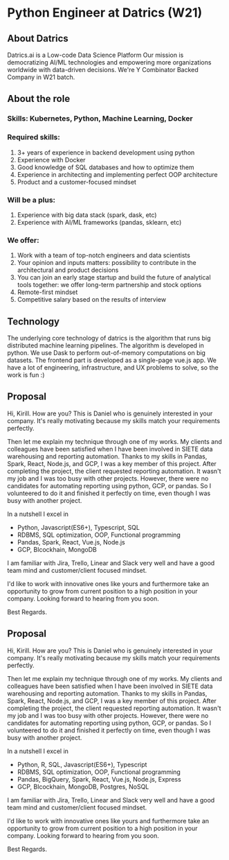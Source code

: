 # Python Engineer at Datrics (W21)
## About Datrics
Datrics.ai is a Low-code Data Science Platform Our mission is democratizing AI/ML technologies and empowering more organizations worldwide with data-driven decisions. We're Y Combinator Backed Company in W21 batch.
## About the role

### Skills: Kubernetes, Python, Machine Learning, Docker
### Required skills:
1. 3+ years of experience in backend development using python
2. Experience with Docker
3. Good knowledge of SQL databases and how to optimize them
4. Experience in architecting and implementing perfect OOP architecture
5. Product and a customer-focused mindset

### Will be a plus:

1. Experience with big data stack (spark, dask, etc)
2. Experience with AI/ML frameworks (pandas, sklearn, etc)

### We offer:

1. Work with a team of top-notch engineers and data scientists
2. Your opinion and inputs matters: possibility to contribute in the architectural and product decisions
3. You can join an early stage startup and build the future of analytical tools together: we offer long-term partnership and stock options
4. Remote-first mindset
5. Competitive salary based on the results of interview

## Technology

The underlying core technology of datrics is the algorithm that runs big distributed machine learning pipelines. The algorithm is developed in python. We use Dask to perform out-of-memory computations on big datasets. The frontend part is developed as a single-page vue.js app. We have a lot of engineering, infrastructure, and UX problems to solve, so the work is fun :)

## Proposal
Hi, Kirill. How are you?
This is Daniel who is genuinely interested in your company.
It's really motivating because my skills match your requirements perfectly.

Then let me explain my technique through one of my works.
My clients and colleagues have been satisfied when I have been involved in SIETE data warehousing and reporting automation.
Thanks to my skills in Pandas, Spark, React, Node.js, and GCP, I was a key member of this project.
After completing the project, the client requested reporting automation.
It wasn't my job and I was too busy with other projects.
However, there were no candidates for automating reporting using python, GCP, or pandas.
So I volunteered to do it and finished it perfectly on time, even though I was busy with another project.

In a nutshell
I excel in
- Python, Javascript(ES6+), Typescript, SQL
- RDBMS, SQL optimization, OOP, Functional programming
- Pandas, Spark, React, Vue.js, Node.js
- GCP, Blcockhain, MongoDB

I am familiar with Jira, Trello, Linear and Slack very well and have a good team mind and customer/client focused mindset.

I'd like to work with innovative ones like yours and furthermore take an opportunity to grow from current position to a high position in your company.
Looking forward to hearing from you soon.

Best Regards.


## Proposal
Hi, Kirill. How are you?
This is Daniel who is genuinely interested in your company.
It's really motivating because my skills match your requirements perfectly.

Then let me explain my technique through one of my works.
My clients and colleagues have been satisfied when I have been involved in SIETE data warehousing and reporting automation.
Thanks to my skills in Pandas, Spark, React, Node.js, and GCP, I was a key member of this project.
After completing the project, the client requested reporting automation.
It wasn't my job and I was too busy with other projects.
However, there were no candidates for automating reporting using python, GCP, or pandas.
So I volunteered to do it and finished it perfectly on time, even though I was busy with another project.

In a nutshell
I excel in
- Python, R, SQL, Javascript(ES6+), Typescript
- RDBMS, SQL optimization, OOP, Functional programming
- Pandas, BigQuery, Spark, React, Vue.js, Node.js, Express
- GCP, Blcockhain, MongoDB, Postgres, NoSQL

I am familiar with Jira, Trello, Linear and Slack very well and have a good team mind and customer/client focused mindset.

I'd like to work with innovative ones like yours and furthermore take an opportunity to grow from current position to a high position in your company.
Looking forward to hearing from you soon.

Best Regards.
